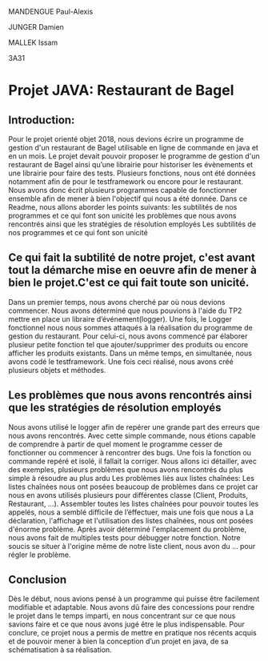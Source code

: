 <p>MANDENGUE Paul-Alexis</p>
<p>JUNGER Damien</p>
<p>MALLEK Issam</p>
<p>3A31</p>

<H1>Projet JAVA: Restaurant de Bagel</h1>



<h2>Introduction:</h2>
Pour le projet orienté objet 2018, nous devions écrire un programme de gestion d'un restaurant de Bagel utilisable en ligne de commande en java et en un mois. Le projet devait pouvoir proposer le programme de gestion d'un restaurant de Bagel ainsi qu’une librairie pour historiser les évènements et une librairie pour faire des tests. Plusieurs fonctions, nous ont été données notamment afin de pour le testframework ou encore pour le restaurant. Nous avons donc écrit plusieurs programmes capable de fonctionner ensemble afin de mener à bien l'objectif qui nous a été donnée. 
Dans ce Readme, nous allons aborder les points suivants:
les subtilités de nos programmes et ce qui font son unicité
les problèmes que nous avons rencontrés ainsi que les stratégies de résolution employés
Les subtilités de nos programmes et ce qui font son unicité

<h2>Ce qui fait la subtilité de notre projet, c'est avant tout la démarche mise en oeuvre afin de mener à bien le projet.C'est ce qui fait toute son unicité.</h2>
Dans un premier temps, nous avons cherché par où nous devions commencer. Nous avons déterminé que nous pouvions à l'aide du TP2 mettre en place un libraire d’événement(logger). Une fois, le Logger fonctionnel nous nous sommes attaqués à la réalisation du programme de gestion du restaurant. Pour celui-ci, nous avons commencé par élaborer plusieur petite fonction tel que ajouter/supprimer des produits ou encore afficher les produits existants. Dans un même temps, en simultanée, nous avons codé le testframework. Une fois ceci réalisé, nous avons créé plusieurs objets et méthodes.  

<h2>Les problèmes que nous avons rencontrés ainsi que les stratégies de résolution employés</h2>

Nous avons utilisé le logger afin de repérer une grande part des erreurs que nous avons rencontrés. Avec cette simple commande, nous étions capable de comprendre à partir de quel moment le programme cesser de fonctionner ou commencer à rencontrer des bugs. Une fois la fonction ou commande repéré et isolé, il fallait la corriger.
Nous allons ici détailler, avec des exemples, plusieurs problèmes que nous avons rencontrés du plus simple à résoudre au plus ardu
Les problèmes liés aux listes chaînées: Les listes chaînées nous ont posées beaucoup de problèmes dans ce projet car nous en avons utilisés plusieurs pour différentes classe (Client, Produits, Restaurant, …). Assembler toutes les listes chaînées pour pouvoir toutes les appelés, nous a semblé difficile de l’éffectuer, mais une fois que nous a
La déclaration, l'affichage et l'utilisation des listes chaînées, nous ont posées d'énorme problème. Après avoir déterminé l'emplacement du problème, nous avons fait de multiples tests pour débugger notre fonction. Notre soucis se situer à l'origine même de notre liste client, nous avon du ... pour régler le problème.


 <h2>Conclusion</h2>

Dès le début, nous avions pensé à un programme qui puisse être facilement modifiable et adaptable. Nous avons dû faire des concessions pour rendre le projet dans le temps imparti, en nous concentrant sur ce que nous savions faire et ce que nous avons jugé être le plus indispensable. Pour conclure, ce projet nous a permis de mettre en pratique nos récents acquis et de pouvoir mener à bien la conception d’un projet en java, de sa schématisation à sa réalisation.

